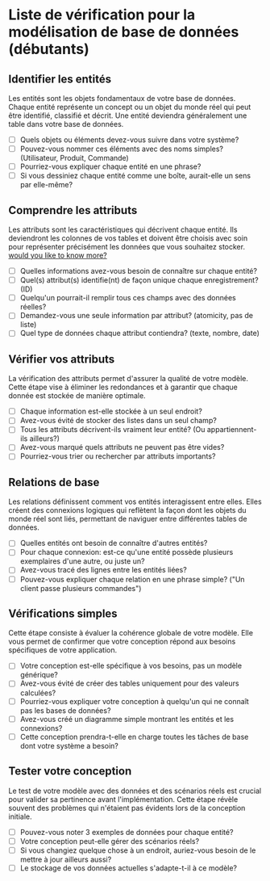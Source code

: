 # Liste de vérification pour la modélisation de base de données (débutants)

## Identifier les entités
Les entités sont les objets fondamentaux de votre base de données. Chaque entité représente un concept ou un objet du monde réel qui peut être identifié, classifié et décrit. Une entité deviendra généralement une table dans votre base de données.

- [ ] Quels objets ou éléments devez-vous suivre dans votre système?
- [ ] Pouvez-vous nommer ces éléments avec des noms simples? (Utilisateur, Produit, Commande)
- [ ] Pourriez-vous expliquer chaque entité en une phrase?
- [ ] Si vous dessiniez chaque entité comme une boîte, aurait-elle un sens par elle-même?

## Comprendre les attributs
Les attributs sont les caractéristiques qui décrivent chaque entité. Ils deviendront les colonnes de vos tables et doivent être choisis avec soin pour représenter précisément les données que vous souhaitez stocker. [would you like to know more?](entity_attributes.md)

- [ ] Quelles informations avez-vous besoin de connaître sur chaque entité?
- [ ] Quel(s) attribut(s) identifie(nt) de façon unique chaque enregistrement? (ID)
- [ ] Quelqu'un pourrait-il remplir tous ces champs avec des données réelles?
- [ ] Demandez-vous une seule information par attribut? (atomicity, pas de liste)
- [ ] Quel type de données chaque attribut contiendra? (texte, nombre, date)

## Vérifier vos attributs
La vérification des attributs permet d'assurer la qualité de votre modèle. Cette étape vise à éliminer les redondances et à garantir que chaque donnée est stockée de manière optimale.

- [ ] Chaque information est-elle stockée à un seul endroit?
- [ ] Avez-vous évité de stocker des listes dans un seul champ?
- [ ] Tous les attributs décrivent-ils vraiment leur entité? (Ou appartiennent-ils ailleurs?)
- [ ] Avez-vous marqué quels attributs ne peuvent pas être vides?
- [ ] Pourriez-vous trier ou rechercher par attributs importants?

## Relations de base
Les relations définissent comment vos entités interagissent entre elles. Elles créent des connexions logiques qui reflètent la façon dont les objets du monde réel sont liés, permettant de naviguer entre différentes tables de données.

- [ ] Quelles entités ont besoin de connaître d'autres entités?
- [ ] Pour chaque connexion: est-ce qu'une entité possède plusieurs exemplaires d'une autre, ou juste un?
- [ ] Avez-vous tracé des lignes entre les entités liées?
- [ ] Pouvez-vous expliquer chaque relation en une phrase simple? ("Un client passe plusieurs commandes")

## Vérifications simples
Cette étape consiste à évaluer la cohérence globale de votre modèle. Elle vous permet de confirmer que votre conception répond aux besoins spécifiques de votre application.

- [ ] Votre conception est-elle spécifique à vos besoins, pas un modèle générique?
- [ ] Avez-vous évité de créer des tables uniquement pour des valeurs calculées?
- [ ] Pourriez-vous expliquer votre conception à quelqu'un qui ne connaît pas les bases de données?
- [ ] Avez-vous créé un diagramme simple montrant les entités et les connexions?
- [ ] Cette conception prendra-t-elle en charge toutes les tâches de base dont votre système a besoin?

## Tester votre conception
Le test de votre modèle avec des données et des scénarios réels est crucial pour valider sa pertinence avant l'implémentation. Cette étape révèle souvent des problèmes qui n'étaient pas évidents lors de la conception initiale.

- [ ] Pouvez-vous noter 3 exemples de données pour chaque entité?
- [ ] Votre conception peut-elle gérer des scénarios réels?
- [ ] Si vous changiez quelque chose à un endroit, auriez-vous besoin de le mettre à jour ailleurs aussi?
- [ ] Le stockage de vos données actuelles s'adapte-t-il à ce modèle?
